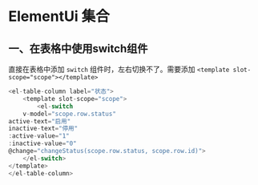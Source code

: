 # ElementUi 集合

## 一、在表格中使用switch组件

直接在表格中添加 `switch` 组件时，左右切换不了。需要添加 `<template slot-scope="scope"></template>`

```js
<el-table-column label="状态">
    <template slot-scope="scope">
        <el-switch
    v-model="scope.row.status"
active-text="启用"
inactive-text="停用"
:active-value="1"
:inactive-value="0"
@change="changeStatus(scope.row.status, scope.row.id)">
    </el-switch>
</template>
</el-table-column>
```

